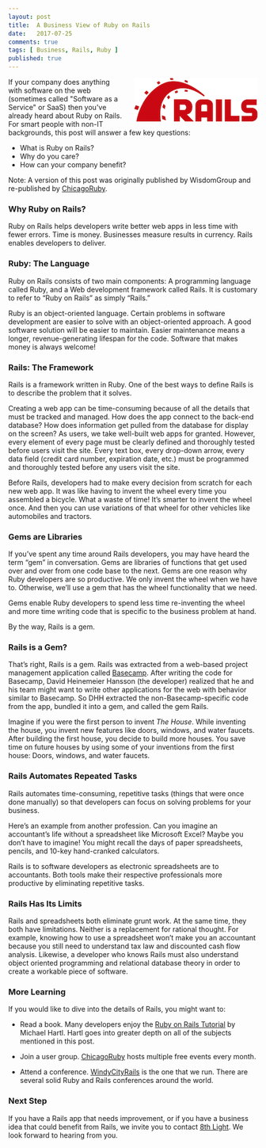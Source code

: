 ```yaml
---
layout: post
title:  A Business View of Ruby on Rails
date:   2017-07-25
comments: true
tags: [ Business, Rails, Ruby ]
published: true
---
```


<img style="margin-left:20px" src="/images/rails_logo_hz_250.png" height="89" width="250" align="right" alt="Ruby on Rails" title="Ruby on Rails" />

If your company does anything with software on the web (sometimes called "Software as a Service" or SaaS) then you've already heard about Ruby on Rails. For smart people with non-IT backgrounds, this post will answer a few key questions:

* What is Ruby on Rails?
* Why do you care?
* How can your company benefit?

Note: A version of this post was originally published by WisdomGroup and re-published by [ChicagoRuby](http://chicagoruby.org).

<!--more-->

### Why Ruby on Rails?

Ruby on Rails helps developers write better web apps in less time with fewer errors. Time is money. Businesses measure results in currency. Rails enables developers to deliver.

### Ruby: The Language

Ruby on Rails consists of two main components: A programming language called Ruby, and a Web development framework called Rails. It is customary to refer to “Ruby on Rails” as simply “Rails.”

Ruby is an object-oriented language. Certain problems in software development are easier to solve with an object-oriented approach. A good software solution will be easier to maintain. Easier maintenance means a longer, revenue-generating lifespan for the code. Software that makes money is always welcome!

### Rails: The Framework

Rails is a framework written in Ruby. One of the best ways to define Rails is to describe the problem that it solves.

Creating a web app can be time-consuming because of all the details that must be tracked and managed. How does the app connect to the back-end database? How does information get pulled from the database for display on the screen? As users, we take well-built web apps for granted. However, every element of every page must be clearly defined and thoroughly tested before users visit the site. Every text box, every drop-down arrow, every data field (credit card number, expiration date, etc.) must be programmed and thoroughly tested before any users visit the site.

Before Rails, developers had to make every decision from scratch for each new web app. It was like having to invent the wheel every time you assembled a bicycle. What a waste of time! It’s smarter to invent the wheel once. And then you can use variations of that wheel for other vehicles like automobiles and tractors.

### Gems are Libraries

If you’ve spent any time around Rails developers, you may have heard the term “gem” in conversation. Gems are libraries of functions that get used over and over from one code base to the next. Gems are one reason why Ruby developers are so productive. We only invent the wheel when we have to. Otherwise, we’ll use a gem that has the wheel functionality that we need.

Gems enable Ruby developers to spend less time re-inventing the wheel and more time writing code that is specific to the business problem at hand.

By the way, Rails is a gem.

### Rails is a Gem?

That’s right, Rails is a gem. Rails was extracted from a web-based project management application called [Basecamp](http://basecamp.com). After writing the code for Basecamp, David Heinemeier Hansson (the developer) realized that he and his team might want to write other applications for the web with behavior similar to Basecamp. So DHH extracted the non-Basecamp-specific code from the app, bundled it into a gem, and called the gem Rails.

Imagine if you were the first person to invent _The House_. While inventing the house, you invent new features like doors, windows, and water faucets. After building the first house, you decide to build more houses. You save time on future houses by using some of your inventions from the first house: Doors, windows, and water faucets.

### Rails Automates Repeated Tasks

Rails automates time-consuming, repetitive tasks (things that were once done manually) so that developers can focus on solving problems for your business.

Here’s an example from another profession. Can you imagine an accountant’s life without a spreadsheet like Microsoft Excel? Maybe you don’t have to imagine! You might recall the days of paper spreadsheets, pencils, and 10-key hand-cranked calculators.

Rails is to software developers as electronic spreadsheets are to accountants. Both tools make their respective professionals more productive by eliminating repetitive tasks.

### Rails Has Its Limits

Rails and spreadsheets both eliminate grunt work. At the same time, they both have limitations. Neither is a replacement for rational thought. For example, knowing how to use a spreadsheet won’t make you an accountant because you still need to understand tax law and discounted cash flow analysis. Likewise, a developer who knows Rails must also understand object oriented programming and relational database theory in order to create a workable piece of software.

### More Learning

If you would like to dive into the details of Rails, you might want to:

* Read a book. Many developers enjoy the [Ruby on Rails Tutorial](http://rubyonrailstutorial.com) by Michael Hartl. Hartl goes into greater depth on all of the subjects mentioned in this post.

* Join a user group. [ChicagoRuby](http://chicagoruby.org) hosts multiple free events every month.

* Attend a conference. [WindyCityRails](http://windycityrails.com) is the one that we run. There are several solid Ruby and Rails conferences around the world.

### Next Step

If you have a Rails app that needs improvement, or if you have a business idea that could benefit from Rails, we invite you to contact [8th Light](http://8thlight.com). We look forward to hearing from you.
